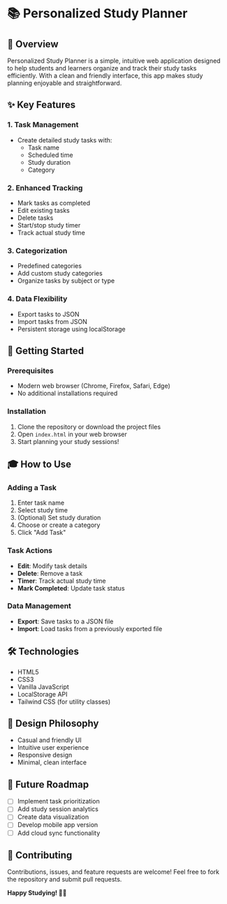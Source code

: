 # 📚 Personalized Study Planner

## 🌟 Overview

Personalized Study Planner is a simple, intuitive web application designed to help students and learners organize and track their study tasks efficiently. With a clean and friendly interface, this app makes study planning enjoyable and straightforward.

## ✨ Key Features

### 1. Task Management
- Create detailed study tasks with:
  - Task name
  - Scheduled time
  - Study duration
  - Category

### 2. Enhanced Tracking
- Mark tasks as completed
- Edit existing tasks
- Delete tasks
- Start/stop study timer
- Track actual study time

### 3. Categorization
- Predefined categories
- Add custom study categories
- Organize tasks by subject or type

### 4. Data Flexibility
- Export tasks to JSON
- Import tasks from JSON
- Persistent storage using localStorage

## 🚀 Getting Started

### Prerequisites
- Modern web browser (Chrome, Firefox, Safari, Edge)
- No additional installations required

### Installation
1. Clone the repository or download the project files
2. Open `index.html` in your web browser
3. Start planning your study sessions!

## 🎓 How to Use

### Adding a Task
1. Enter task name
2. Select study time
3. (Optional) Set study duration
4. Choose or create a category
5. Click "Add Task"

### Task Actions
- **Edit**: Modify task details
- **Delete**: Remove a task
- **Timer**: Track actual study time
- **Mark Completed**: Update task status

### Data Management
- **Export**: Save tasks to a JSON file
- **Import**: Load tasks from a previously exported file

## 🛠 Technologies

- HTML5
- CSS3
- Vanilla JavaScript
- LocalStorage API
- Tailwind CSS (for utility classes)

## 🌈 Design Philosophy

- Casual and friendly UI
- Intuitive user experience
- Responsive design
- Minimal, clean interface

## 🔮 Future Roadmap

- [ ] Implement task prioritization
- [ ] Add study session analytics
- [ ] Create data visualization
- [ ] Develop mobile app version
- [ ] Add cloud sync functionality

## 🤝 Contributing

Contributions, issues, and feature requests are welcome! Feel free to fork the repository and submit pull requests.


**Happy Studying! 📖✨**